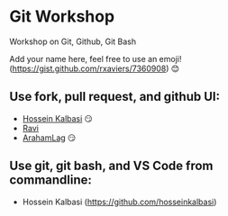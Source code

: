 # Git Workshop
Workshop on Git, Github, Git Bash

Add your name here, feel free to use an emoji! (https://gist.github.com/rxaviers/7360908) :blush:

## Use fork, pull request, and github UI:
- [Hossein Kalbasi](https://github.com/hosseinkalbasi) :smirk:
- [Ravi](https://github.com/ravitejavemuri)
- [ArahamLag](https://github.com/arahamlag) :smirk:

## Use git, git bash, and VS Code from commandline:
- Hossein Kalbasi (https://github.com/hosseinkalbasi)
